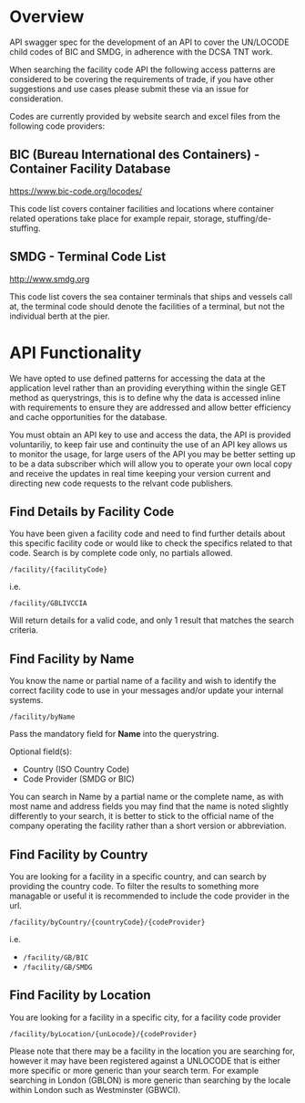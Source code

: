 # Overview

API swagger spec for the development of an API to cover the UN/LOCODE child codes of BIC and SMDG, in adherence with the DCSA TNT work.

When searching the facility code API the following access patterns are considered to be covering the requirements of trade, if you have other suggestions and use cases please submit these via an issue for consideration.

Codes are currently provided by website search and excel files from the following code providers:

## BIC (Bureau International des Containers) - Container Facility Database

https://www.bic-code.org/locodes/

This code list covers container facilities and locations where container related operations take place for example repair, storage, stuffing/de-stuffing.

## SMDG - Terminal Code List 

http://www.smdg.org

This code list covers the sea container terminals that ships and vessels call at, the terminal code should denote the facilities of a terminal, but not the individual berth at the pier.			

# API Functionality

We have opted to use defined patterns for accessing the data at the application level rather than an providing everything within the single GET method as querystrings, this is to define why the data is accessed inline with requirements to ensure they are addressed and allow better efficiency and cache opportunities for the database.

You must obtain an API key to use and access the data, the API is provided voluntariliy, to keep fair use and continuity the use of an API key allows us to monitor the usage, for large users of the API you may be better setting up to be a data subscriber which will allow you to operate your own local copy and receive the updates in real time keeping your version current and directing new code requests to the relvant code publishers.

## Find Details by Facility Code

You have been given a facility code and need to find further details about this specific facility code or would like to check the specifics related to that code.  Search is by complete code only, no partials allowed.

`/facility/{facilityCode}`

i.e. 

`/facility/GBLIVCCIA`

Will return details for a valid code, and only 1 result that matches the search criteria.

## Find Facility by Name

You know the name or partial name of a facility and wish to identify the correct facility code to use in your messages and/or update your internal systems.

`/facility/byName`

Pass the mandatory field for **Name** into the querystring.  

Optional field(s):
* Country (ISO Country Code)
* Code Provider (SMDG or BIC)

You can search in Name by a partial name or the complete name, as with most name and address fields you may find that the name is noted slightly differently to your search, it is better to stick to the official name of the company operating the facility rather than a short version or abbreviation.

## Find Facility by Country

You are looking for a facility in a specific country, and can search by providing the country code.  To filter the results to something more managable or useful it is recommended to include the code provider in the url.

`/facility/byCountry/{countryCode}/{codeProvider}`

i.e. 

* `/facility/GB/BIC`
* `/facility/GB/SMDG`

## Find Facility by Location

You are looking for a facility in a specific city, for a facility code provider 

`/facility/byLocation/{unLocode}/{codeProvider}`

Please note that there may be a facility in the location you are searching for, however it may have been registered against a UNLOCODE that is either more specific or more generic than your search term.  For example searching in London (GBLON) is more generic than searching by the locale within London such as Westminster (GBWCI).

